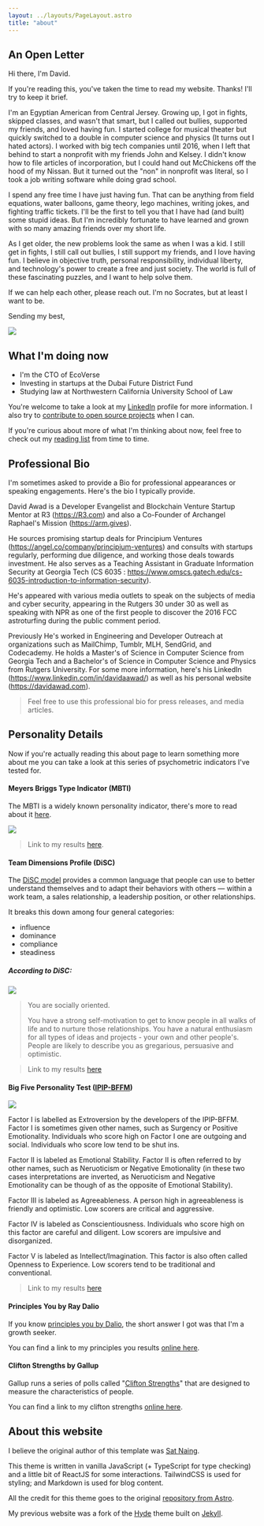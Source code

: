 ```yaml
---
layout: ../layouts/PageLayout.astro
title: "about"
---
```


## An Open Letter

Hi there, I'm David.

If you're reading this, you've taken the time to read my website. Thanks! I'll try to keep it brief.

I'm an Egyptian American from Central Jersey. Growing up, I got in fights, skipped classes, and wasn't that smart, but I called out bullies, supported my friends, and loved having fun. I started college for musical theater but quickly switched to a double in computer science and physics (It turns out I hated actors). I worked with big tech companies until 2016, when I left that behind to start a nonprofit with my friends John and Kelsey. I didn't know how to file articles of incorporation, but I could hand out McChickens off the hood of my Nissan. But it turned out the "non" in nonprofit was literal, so I took a job writing software while doing grad school.

I spend any free time I have just having fun. That can be anything from field equations, water balloons, game theory, lego machines, writing jokes, and fighting traffic tickets. I'll be the first to tell you that I have had (and built) some stupid ideas. But I'm incredibly fortunate to have learned and grown with so many amazing friends over my short life.

As I get older, the new problems look the same as when I was a kid. I still get in fights, I still call out bullies, I still support my friends, and I love having fun. I believe in objective truth, personal responsibility, individual liberty, and technology's power to create a free and just society. The world is full of these fascinating puzzles, and I want to help solve them.

If we can help each other, please reach out. I'm no Socrates, but at least I want to be.

Sending my best,

![](assets/img/sig.png)

## What I'm doing now

- I'm the CTO of EcoVerse
- Investing in startups at the Dubai Future District Fund
- Studying law at Northwestern California University School of Law

You're welcome to take a look at my [LinkedIn](https://www.linkedin.com/in/davidaawad/) profile for more information. I also try to [contribute to open source projects](https://github.com/davidawad) when I can.

If you're curious about more of what I'm thinking about now, feel free to check out my [reading list](/reading) from time to time.

## Professional Bio

I'm sometimes asked to provide a Bio for professional appearances or speaking engagements. Here's the bio I typically provide.

<p class="message">

David Awad is a Developer Evangelist and Blockchain Venture Startup Mentor at R3 (https://R3.com) and also a Co-Founder of Archangel Raphael's Mission (https://arm.gives).

He sources promising startup deals for Principium Ventures (https://angel.co/company/principium-ventures) and consults with startups regularly, performing due diligence, and working those deals towards investment. He also serves as a Teaching Assistant in Graduate Information Security at Georgia Tech (CS 6035 : https://www.omscs.gatech.edu/cs-6035-introduction-to-information-security).

He's appeared with various media outlets to speak on the subjects of media and cyber security, appearing in the Rutgers 30 under 30 as well as speaking with NPR as one of the first people to discover the 2016 FCC astroturfing during the public comment period.

Previously He's worked in Engineering and Developer Outreach at organizations such as MailChimp, Tumblr, MLH, SendGrid, and Codecademy. He holds a Master's of Science in Computer Science from Georgia Tech and a Bachelor's of Science in Computer Science and Physics from Rutgers University. For some more information, here's his LinkedIn (https://www.linkedin.com/in/davidaawad/) as well as his personal website (https://davidawad.com).

</p>

> Feel free to use this professional bio for press releases, and media articles.

## Personality Details

Now if you're actually reading this about page to learn something more about me you can take a look at this series of psychometric indicators I've tested for.

#### Meyers Briggs Type Indicator (MBTI)

The MBTI is a widely known personality indicator, there's more to read about it [here](https://www.16personalities.com/personality-types).

<!-- <img src="/assets/dev.svg" class="sm:w-1/2 mx-auto" alt="coding dev illustration"> -->

![](/assets/img/personality_tests/mbti.png)

> Link to my results [here](https://www.16personalities.com/enfp-personality).

#### Team Dimensions Profile (DiSC)

The [DiSC model](https://www.discprofile.com/what-is-disc/overview/) provides a common language that people can use to better understand themselves and to adapt their behaviors with others — within a work team, a sales relationship, a leadership position, or other relationships.

It breaks this down among four general categories:

- influence
- dominance
- compliance
- steadiness

##### According to DiSC:

![](/assets/img/personality_tests/disc.png)

> You are socially oriented.
>
> You have a strong self-motivation to get to know people in all walks of life and to nurture those relationships. You have a natural enthusiasm for all types of ideas and projects - your own and other people's. People are likely to describe you as gregarious, persuasive and optimistic.

> Link to my results [here](https://www.123test.com/disc-personality-test/id=fCNYJEDXO5SZIC8&version=)

#### Big Five Personality Test ([IPIP-BFFM](https://openpsychometrics.org/tests/IPIP-BFFM/))

![](/assets/img/personality_tests/BIG5-graphic.png)

Factor I is labelled as Extroversion by the developers of the IPIP-BFFM. Factor I is sometimes given other names, such as Surgency or Positive Emotionality.
Individuals who score high on Factor I one are outgoing and social. Individuals who score low tend to be shut ins.

Factor II is labeled as Emotional Stability. Factor II is often referred to by other names, such as Neruoticism or Negative Emotionality (in these two cases interpretations are inverted, as Neruoticism and Negative Emotionality can be though of as the opposite of Emotional Stability).

Factor III is labeled as Agreeableness. A person high in agreeableness is friendly and optimistic. Low scorers are critical and aggressive.

Factor IV is labeled as Conscientiousness. Individuals who score high on this factor are careful and diligent. Low scorers are impulsive and disorganized.

Factor V is labeled as Intellect/Imagination. This factor is also often called Openness to Experience. Low scorers tend to be traditional and conventional.

> Link to my results [here](https://openpsychometrics.org/tests/IPIP-BFFM/results.php?r=3.8,4.6,4.2,4.5,4.3)

#### Principles You by Ray Dalio

If you know [principles you by Dalio](https://principlesyou.com/), the short answer I got was that I'm a growth seeker.

You can find a link to my principles you results [online here](https://drive.google.com/file/d/1dVYH1ZNAzEKwmZiq8nhjLSkr5ZJYsuab/view?usp=sharing).

#### Clifton Strengths by Gallup

Gallup runs a series of polls called "[Clifton Strengths](https://www.gallup.com/cliftonstrengths/en/252137/home.aspx)" that are designed to measure the characteristics of people.

You can find a link to my clifton strengths [online here](https://drive.google.com/file/d/1WaM81vyAT2OUhxrIXt1RpaINnVo3hXBg/view?usp=sharing).

## About this website

I believe the original author of this template was [Sat Naing](satnaing.dev).

This theme is written in vanilla JavaScript (+ TypeScript for type checking) and a little bit of ReactJS for some interactions. TailwindCSS is used for styling; and Markdown is used for blog content.

All the credit for this theme goes to the original [repository from Astro](https://github.com/satnaing/astro-paper).

My previous website was a fork of the [Hyde](https://jekyllthemes.io/theme/hyde) theme built on [Jekyll](https://jekyllrb.com/).
